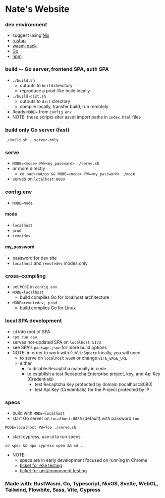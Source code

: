 # Nate's Website

### dev environment
- suggest using [Nix](https://nixos.org/guides/how-nix-works)
- [rustup](https://rustup.rs/)
- [wasm-pack](https://rustwasm.github.io/wasm-pack/)
- [Go](https://go.dev/)
- [npm](https://www.npmjs.com/)

### build -- Go server, frontend SPA, auth SPA
- `./build.sh`
  - outputs to `build` directory
  - reproduce a prod-like build locally
- `./build-dist.sh`
  - outputs to `dist` directory
  - compile locally, transfer build, run remotely
- Reads `MODE=` from `config.env`
- NOTE: these scripts alter asset import paths in `index.html` files

### build only Go server (fast)
`./build.sh --server-only`

### serve
- `MODE=<mode> PW=<my_password> ./serve.sh`
- or more directly
  - `cd backend/go && MODE=<mode> PW=<my_password> ./main`
- serves on `localhost:8080`

### config.env
- `MODE=mode`

#### mode
- `localhost`
- `prod`
- `remotdev`

#### my_password
- password for dev site
- `localhost` and `remotedev` modes only

### cross-compiling
- set `MODE` in `config.env`
- `MODE=localhost`
  - build compiles Go for localhost architecture
- `MODE=remotedev, prod`
  - build compiles Go for Linux

### local SPA development
- `cd` into root of SPA
- `npm run dev`
- serves hot-updated SPA on `localhost:5173`
- see SPA's `package.json` for more build options
- NOTE: in order to work with `PublicSquare` locally, you will need
    - to serve on `localhost:8080` or change `VITE_BASE_URL`
    - either
      - to disable Recaptcha manually in code
      - to establish a test Recaptcha Enterprise project, key, and Api Key (Credentials)
        - test Recaptcha Key protected by domain (localhost:8080)
        - test Api Key (Credentials) for the Project protected by IP


### specs
- build with `MODE=localhost`
- start Go server on `localhost:8080` (default) with password `foo`
```
MODE=localhost PW=foo ./serve.sh
```
- start cypress, use ui to run specs
```
cd spec && npx cypress open && cd ..
```

- NOTE: 
  - specs are in early development focused on running in Chrome 
  - [ticket for e2e testing](https://github.com/users/nathanielBellamy/projects/4?pane=issue&itemId=33246560)
  - [ticket for unit/component testing](https://github.com/users/nathanielBellamy/projects/4?pane=issue&itemId=39606773)

### Made with: RustWasm, Go, Typescript, NixOS, Svelte, WebGL, Tailwind, Flowbite, Sass, Vite, Cypress
